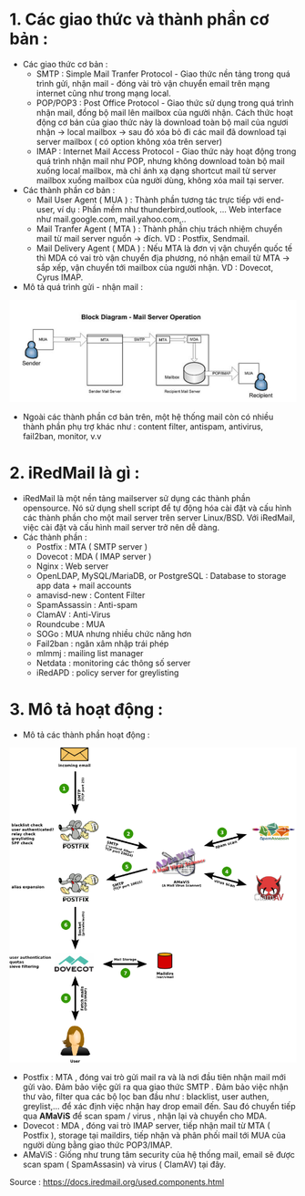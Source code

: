 # 1. Các giao thức và thành phần cơ bản  : 
- Các giao thức cơ bản : 
    - SMTP : Simple Mail Tranfer Protocol - Giao thức nền tảng trong quá trình gửi, nhận mail - đóng vài trò vận chuyển email trên mạng internet cũng như trong mạng local.
    - POP/POP3 : Post Office Protocol - Giao thức sử dụng trong quá trình nhận mail, đồng bộ mail lên mailbox của người nhận. Cách thức hoạt động cơ bản của giao thức này là download toàn bộ mail của ngươi nhận -> local mailbox -> sau đó xóa bỏ đi các mail đã download tại server mailbox ( có option không xóa trên server)
    - IMAP : Internet Mail Access Protocol - Giao thức này hoạt động trong quá trình nhận mail như POP, nhưng không download toàn bộ mail xuống local mailbox, mà chỉ ánh xạ dạng shortcut mail từ server mailbox xuống mailbox của người dùng, không xóa mail tại server.
- Các thành phần cơ bản :
    - Mail User Agent ( MUA ) : Thành phần tương tác trực tiếp với end-user, ví dụ : Phần mềm như thunderbird,outlook, ... Web interface như mail.google.com, mail.yahoo.com,.. 
    - Mail Tranfer Agent ( MTA ) : Thành phần chịu trách nhiệm chuyển mail từ mail server nguồn -> đích. VD : Postfix, Sendmail. 
    - Mail Delivery Agent ( MDA ) : Nếu MTA là đơn vị vận chuyển quốc tế  thì MDA có vai trò vận chuyển địa phương, nó nhận email từ MTA -> sắp xếp, vận chuyển tới mailbox của người nhận. VD : Dovecot, Cyrus IMAP.
- Mô tả quá trình gửi - nhận mail : 

<img src = https://github.com/tulha161/tule/blob/main/iredmail/pic/20.png>

- Ngoài các thành phần cơ bản trên, một hệ thống mail còn có nhiều thành phần phụ trợ khác như : content filter, antispam, antivirus, fail2ban, monitor, v.v
 
# 2. iRedMail là gì : 
- iRedMail là một nền tảng mailserver sử dụng các thành phần opensource. Nó sử dụng shell script để tự động hóa cài đặt và cấu hình các thành phần cho một mail server trên server Linux/BSD. Với iRedMail, việc cài đặt  và cấu hình mail server trở nên dễ dàng.
- Các thành phần :
    - Postfix : MTA ( SMTP server )
    - Dovecot : MDA ( IMAP server )
    - Nginx : Web server 
    - OpenLDAP, MySQL/MariaDB, or PostgreSQL  : Database to storage app data + mail accounts 
    - amavisd-new : Content Filter 
    - SpamAssassin : Anti-spam
    - ClamAV : Anti-Virus
    - Roundcube : MUA
    - SOGo : MUA nhưng nhiều chức năng hơn  
    - Fail2ban : ngăn xâm nhập trái phép 
    - mlmmj : mailing list manager
    - Netdata : monitoring các thông số server
    - iRedAPD : policy server for greylisting


# 3. Mô tả hoạt động : 
- Mô tả các thành phần hoạt động : 
<img src = https://github.com/tulha161/tule/blob/main/iredmail/pic/big.picture.png> 

- Postfix : MTA , đóng vai trò gửi mail ra và là nơi đầu tiên nhận mail mới gửi vào. Đảm bảo việc gửi ra qua giao thức SMTP . Đảm bảo việc nhận thư vào, filter qua các bộ lọc ban đầu như : blacklist, user authen, greylist,... để xác định việc nhận hay drop email đến. Sau đó chuyển tiếp qua **AMaViS** để scan spam / virus , nhận lại và chuyển cho MDA. 
- Dovecot : MDA , đóng vai trò IMAP server, tiếp nhận mail từ MTA ( Postfix ), storage tại maildirs, tiếp nhận và phân phối mail tới MUA của người dùng bằng giao thức POP3/IMAP.
- AMaViS : Giống như trung tâm security của hệ thống mail, email sẽ được scan spam ( SpamAssasin) và virus ( ClamAV) tại đây.

Source : https://docs.iredmail.org/used.components.html

